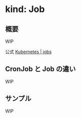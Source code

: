# kind: Job

## 概要

WIP

公式 [Kubernetes | jobs](https://kubernetes.io/docs/concepts/workloads/controllers/job/)

## CronJob と Job の違い

WIP

## サンプル

WIP
